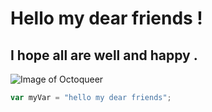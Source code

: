 # Hello my dear friends !
## I hope all are well and happy .

![Image of Octoqueer](https://octodex.github.com/images/Octoqueer.png)

``` javascript
var myVar = "hello my dear friends";
```
